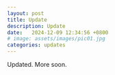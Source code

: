 ```yaml
---
layout: post
title: Update
description: Update
date:   2024-12-09 12:34:56 +0800
# image: assets/images/pic01.jpg
categories: updates
---
```


Updated. More soon. 